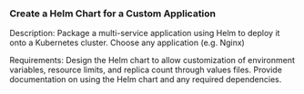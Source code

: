 ### Create a Helm Chart for a Custom Application

Description: Package a multi-service application using Helm to deploy it onto a Kubernetes cluster. Choose any application (e.g. Nginx)

Requirements:
Design the Helm chart to allow customization of environment variables, resource limits, and replica count through values files.
Provide documentation on using the Helm chart and any required dependencies.

